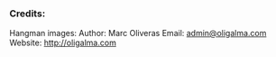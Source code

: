 








### Credits:
Hangman images:
Author: Marc Oliveras
Email: admin@oligalma.com
Website: http://oligalma.com